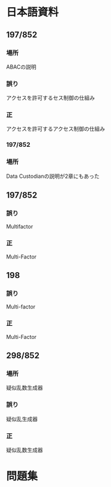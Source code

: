 # 日本語資料

## 197/852

### 場所
ABACの説明

### 誤り
アクセスを許可するセス制御の仕組み

### 正
アクセスを許可するアクセス制御の仕組み

### 197/852

### 場所
Data Custodianの説明が2章にもあった

## 197/852

### 誤り
Multifactor

### 正
Multi-Factor

## 198

### 誤り
Multi-factor

### 正
Multi-Factor

## 298/852
### 場所
疑似乱数生成器
### 誤り
疑似乱生成器
### 正
疑似乱数生成器

# 問題集